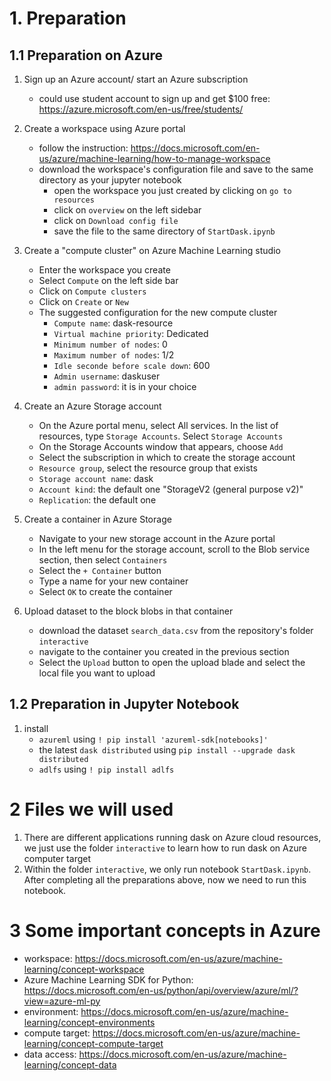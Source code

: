# 1. Preparation 

## 1.1 Preparation on Azure
1. Sign up an Azure account/ start an Azure subscription
	- could use student account to sign up and get $100 free: https://azure.microsoft.com/en-us/free/students/

2. Create a workspace using Azure portal
	- follow the instruction: https://docs.microsoft.com/en-us/azure/machine-learning/how-to-manage-workspace  
	- download the workspace's configuration file and save to the same directory as your jupyter notebook
		- open the workspace you just created by clicking on  `go to resources`
		- click on `overview` on the left sidebar
		- click on `Download config file`
		- save the file to the same directory of `StartDask.ipynb`

3. Create a "compute cluster" on Azure Machine Learning studio
	- Enter the workspace you create
	- Select `Compute` on the left side bar
	- Click on  `Compute clusters`
	- Click on `Create` or `New`
	- The suggested configuration for the new compute cluster
		- `Compute name`: dask-resource
		- `Virtual machine priority`: Dedicated
		- `Minimum number of nodes`: 0
		- `Maximum number of nodes`: 1/2
		- `Idle seconde before scale down`: 600
		- `Admin username`: daskuser
		- `admin password`: it is in your choice

4. Create an Azure Storage account
	- On the Azure portal menu, select All services. In the list of resources, type `Storage Accounts`. Select `Storage Accounts`
	- On the Storage Accounts window that appears, choose `Add`
	- Select the subscription in which to create the storage account
	- `Resource group`, select the resource group that exists
	- `Storage account name`: dask
	- `Account kind`: the default one "StorageV2 (general purpose v2)"
	- `Replication`: the default one 

5. Create a container in Azure Storage
	- Navigate to your new storage account in the Azure portal
	- In the left menu for the storage account, scroll to the Blob service section, then select `Containers`
	- Select the `+ Container` button
	- Type a name for your new container
	- Select `OK` to create the container
	
6. Upload dataset to the block blobs in that container
	- download the dataset `search_data.csv` from the repository's folder `interactive`	
	- navigate to the container you created in the previous section
	- Select the `Upload` button to open the upload blade and select the local file you want to upload 


## 1.2 Preparation in Jupyter Notebook
1. install 
	- `azureml` using `! pip install 'azureml-sdk[notebooks]'`
	- the latest `dask distributed` using `pip install --upgrade dask distributed`
	- `adlfs` using `! pip install adlfs`

# 2 Files we will used
1. There are different applications running dask on Azure cloud resources, we just use the folder `interactive` to learn how to run dask on Azure computer target
2. Within the folder `interactive`, we only run notebook `StartDask.ipynb`. After completing all the preparations above, now we need to run this notebook.

# 3 Some important concepts in Azure
- workspace: https://docs.microsoft.com/en-us/azure/machine-learning/concept-workspace
- Azure Machine Learning SDK for Python: https://docs.microsoft.com/en-us/python/api/overview/azure/ml/?view=azure-ml-py
- environment: https://docs.microsoft.com/en-us/azure/machine-learning/concept-environments
- compute target: https://docs.microsoft.com/en-us/azure/machine-learning/concept-compute-target
- data access: https://docs.microsoft.com/en-us/azure/machine-learning/concept-data
